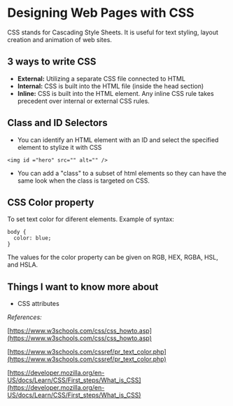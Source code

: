 # Designing Web Pages with CSS

CSS stands for Cascading Style Sheets. It is useful for text styling, layout creation and animation of web sites.

## 3 ways to write CSS

- **External:** Utilizing a separate CSS file connected to HTML
- **Internal:** CSS is built into the HTML file (inside the head section)
- **Inline:** CSS is built into the HTML element. Any inline CSS rule takes precedent over internal or external CSS rules.

## Class and ID Selectors

- You can identify an HTML element with an ID and select the specified element to stylize it with CSS

`<img id ="hero" src="" alt="" />`

- You can add a "class" to a subset of html elements so they can have the same look when the class is targeted on CSS.

## CSS Color property

To set text color for diferent elements. Example of syntax:

    body {
      color: blue;
    }

The values for the color property can be given on RGB, HEX, RGBA, HSL, and HSLA.

## Things I want to know more about

- CSS attributes

*References:*

[https://www.w3schools.com/css/css_howto.asp](https://www.w3schools.com/css/css_howto.asp)

[https://www.w3schools.com/cssref/pr_text_color.php](https://www.w3schools.com/cssref/pr_text_color.php)

[https://developer.mozilla.org/en-US/docs/Learn/CSS/First_steps/What_is_CSS](https://developer.mozilla.org/en-US/docs/Learn/CSS/First_steps/What_is_CSS)
